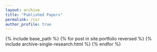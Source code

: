 ```yaml
---
layout: archive
title: "Published Papers"
permalink: /cv/
author_profile: true
---
```

{% include base_path %}
{% for post in site.portfolio reversed %} 
{% include archive-single-research.html %} 
{% endfor %}


